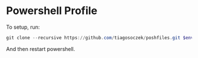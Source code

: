 # Powershell Profile

To setup, run:

````powershell
git clone --recursive https://github.com/tiagosoczek/poshfiles.git $env:userprofile\Documents\WindowsPowerShell
````

And then restart powershell.